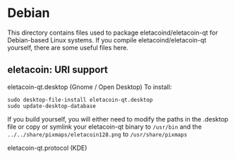 
Debian
====================
This directory contains files used to package eletacoind/eletacoin-qt
for Debian-based Linux systems. If you compile eletacoind/eletacoin-qt yourself, there are some useful files here.

## eletacoin: URI support ##


eletacoin-qt.desktop  (Gnome / Open Desktop)
To install:

	sudo desktop-file-install eletacoin-qt.desktop
	sudo update-desktop-database

If you build yourself, you will either need to modify the paths in
the .desktop file or copy or symlink your eletacoin-qt binary to `/usr/bin`
and the `../../share/pixmaps/eletacoin128.png` to `/usr/share/pixmaps`

eletacoin-qt.protocol (KDE)

